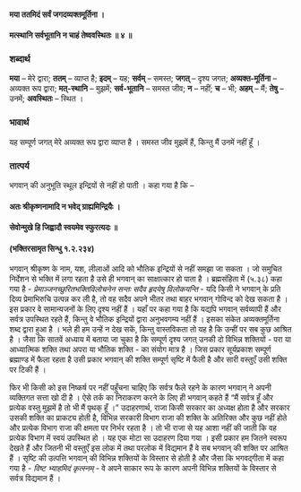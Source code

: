 #### मया ततमिदं सर्वं जगदव्यक्तमूर्तिना ।
#### मत्स्थानि सर्वभूतानि न चाहं तेष्ववस्थितः ॥ ४ ॥

### शब्दार्थ

**मया** – मेरे द्वारा; **ततम्** – व्याप्त है; **इदम्** – यह; **सर्वम्** – समस्त; **जगत्** – दृश्य जगत; **अव्यक्त-मूर्तिना** – अव्यक्त रूप द्वारा; **मत्-स्थानि** – मुझमें; **सर्व-भूतानि** – समस्त जीव; **न** – नहीं; **च** – भी; **अहम्** – मैं; **तेषु** – उनमें; **अवस्थितः** – स्थित ।

### भावार्थ

यह सम्पूर्ण जगत् मेरे अव्यक्त रूप द्वारा व्याप्त है । समस्त जीव मुझमें हैं, किन्तु मैं उनमें नहीं हूँ ।

### तात्पर्य

भगवान् की अनुभूति स्थूल इन्द्रियों से नहीं हो पाती । कहा गया है कि –

#### अतः श्रीकृष्णनामादि न भवेद् ग्राह्यमिन्द्रियैः ।
#### सेवोन्मुखे हि जिह्वादौ स्वयमेव स्फुरत्यदः ॥
#### (भक्तिरसामृत सिन्धु १.२.२३४)

भगवान् श्रीकृष्ण के नाम, यश, लीलाओं आदि को भौतिक इन्द्रियों से नहीं समझा जा सकता । जो समुचित निर्देशन से भक्ति में लगा रहता है उसे ही भगवान् का साक्षात्कार हो पाता है । ब्रह्मसंहिता में (५.३८) कहा गया है - *प्रेमाञ्जनच्छुरितभक्तिविलोचनेन सन्तः सदैव हृदयेषु विलोकयन्ति* - यदि किसी ने भगवान् के प्रति दिव्य प्रेमाभिरुचि उत्पन्न कर ली है, तो वह सदैव अपने भीतर तथा बाहर भगवान् गोविन्द को देख सकता है । इस प्रकार वे सामान्यजनों के लिए दृश्य नहीं हैं । यहाँ पर कहा गया है कि यद्यपि भगवान् सर्वव्यापी हैं और सर्वत्र उपस्थित रहते हैं, किन्तु वे भौतिक इन्द्रियों द्वारा अनुभवगम्य नहीं हैं । इसका संकेत अव्यक्तमूर्तिना शब्द द्वारा हुआ है । भले ही हम उन्हें न देख सकें, किन्तु वास्तविकता तो यह है कि उन्हीं पर सब कुछ आश्रित है । जैसा कि सातवें अध्याय में बताया जा चुका है कि सम्पूर्ण दृश्य जगत् उनकी दो विभिन्न शक्तियों - परा या आध्यात्मिक शक्ति तथा अपरा या भौतिक शक्ति - का संयोग मात्र है । जिस प्रकार सूर्यप्रकाश सम्पूर्ण ब्रह्माण्ड में फैला रहता है उसी प्रकार भगवान् की शक्ति सम्पूर्ण सृष्टि में फैली है और सारी वस्तुएँ उसी शक्ति पर टिकी हैं ।

फिर भी किसी को इस निष्कर्ष पर नहीं पहुँचना चाहिए कि सर्वत्र फैले रहने के कारण भगवान् ने अपनी व्यक्तिगत सत्ता खो दी है । ऐसे तर्क का निराकरण करने के लिए ही भगवान् कहते हैं “मैं सर्वत्र हूँ और प्रत्येक वस्तु मुझमें है तो भी मैं पृथक् हूँ ।” उदाहरणार्थ, राजा किसी सरकार का अध्यक्ष होता है और सरकार उसकी शक्ति का प्राकट्य होती है, विभिन्न सरकारी विभाग राजा की शक्ति के अतिरिक्त और कुछ नहीं होते और प्रत्येक विभाग राजा की क्षमता पर निर्भर रहता है । तो भी राजा से यह आशा नहीं की जाती कि वह प्रत्येक विभाग में स्वयं उपस्थित हो । यह एक मोटा सा उदाहरण दिया गया । इसी प्रकार हम जितने स्वरूप देखते हैं और जितनी भी वस्तुएँ इस लोक में तथा परलोक में विद्यमान हैं वे सब भगवान् की शक्ति पर आश्रित हैं । सृष्टि की उत्पत्ति भगवान् की विभिन्न शक्तियों के विस्तार से होती है और जैसा कि भगवद्गीता में कहा गया है - *विष्ट भ्याहमिदं कृत्स्नम्* - वे अपने साकार रूप के कारण अपनी विभिन्न शक्तियों के विस्तार से सर्वत्र विद्यमान हैं ।